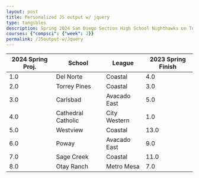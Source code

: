 ```yaml
---
layout: post
title: Personalized JS output w/ jquery
type: tangibles
description: Spring 2024 San Diego Section High School Nighthawks on Top fsfs
courses: {"compsci": {"week": 2}}
permalink: /JSoutput-w/Jquery
---
```



<table class="table">
    <thead>
        <tr>
            <th>2024 Spring Proj.</th>
            <th>School</th>
            <th>League</th>
            <th>2023 Spring Finish</th>
        </tr>
    </thead>
    <tbody>
        <tr>
            <td>1.0</td>
            <td>Del Norte</td>
            <td>Coastal</td>
            <td>4.0</td>
        </tr>
        <tr>
            <td>2.0</td>
            <td>Torrey Pines</td>
            <td>Coastal</td>
            <td>3.0</td>
        </tr>
        <tr>
            <td>3.0</td>
            <td>Carlsbad</td>
            <td>Avacado East</td>
            <td>5.0</td>
            </tr>
        <tr>
            <td>4.0</td>
            <td>Cathedral Catholic</td>
            <td>City Western</td>
            <td>1.0</td>
        </tr>
        <tr>
            <td>5.0</td>
            <td>Westview</td>
            <td>Coastal</td>
            <td>13.0</td>
        </tr>
        <tr>
            <td>6.0</td>
            <td>Poway</td>
            <td>Avacado East</td>
            <td>9.0</td>
        </tr>
        <tr>
            <td>7.0</td>
            <td>Sage Creek</td>
            <td>Coastal</td>
            <td>11.0</td>
        </tr>
        <tr>
            <td>8.0</td>
            <td>Otay Ranch</td>
            <td>Metro Mesa</td>
            <td>7.0</td>
        </tr>
    </tbody>
</table>